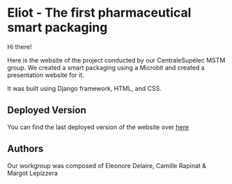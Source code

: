 # Eliot - The first pharmaceutical smart packaging

Hi there!

Here is the website of the project conducted by our CentraleSupélec MSTM group. We created a smart packaging using a Microbit and created a presentation website for it. 

It was built using Django framework, HTML, and CSS. 

## Deployed Version

You can find the last deployed version of the website over [here](http://gomardos.pythonanywhere.com)

## Authors

Our workgroup was composed of Eleonore Delaire, Camille Rapinat & Margot Lepizzera